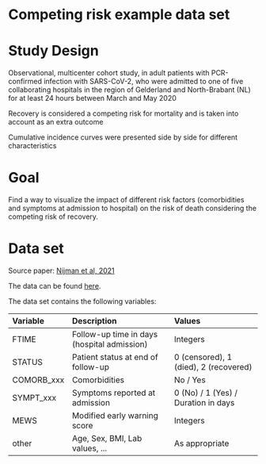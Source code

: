 # Competing risk example data set

# Study Design  

Observational, multicenter cohort study, in adult patients with PCR-confirmed infection with SARS-CoV-2, who were admitted to one of five collaborating hospitals in the region of Gelderland and North-Brabant (NL) for at least 24 hours between March and May 2020

Recovery is considered a competing risk for mortality and is taken into account as an extra outcome

Cumulative incidence curves were presented side by side for different characteristics

# Goal  

Find a way to visualize the impact of different risk factors (comorbidities and symptoms at admission to hospital) on the risk of death considering the competing risk of recovery.

# Data set

Source paper: [Nijman et al, 2021](https://journals.plos.org/plosone/article?id=10.1371/journal.pone.0249231)

The data can be found [here](./journal.pone.0249231.s004.csv).

The data set contains the following variables:


| Variable | Description | Values |
| :--- | :--- | :--- |
| FTIME | Follow-up time in days (hospital admission) | Integers |
| STATUS | Patient status at end of follow-up | 0 (censored), 1 (died), 2 (recovered) |
| COMORB_xxx | Comorbidities | No / Yes |
| SYMPT_xxx | Symptoms reported at admission | 0 (No) / 1 (Yes) / Duration in days |
| MEWS | Modified early warning score | Integers |
| other | Age, Sex, BMI, Lab values, ... | As appropriate |

